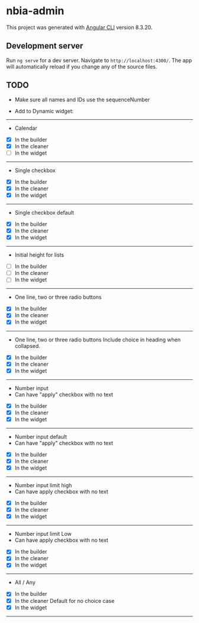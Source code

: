 # nbia-admin

This project was generated with [Angular CLI](https://github.com/angular/angular-cli) version 8.3.20.

## Development server
Run `ng serve` for a dev server. Navigate to `http://localhost:4300/`. The app will automatically reload if you change any of the source files.


## TODO
* Make sure all names and IDs use the sequenceNumber
- Add to Dynamic widget:
---
- Calendar
- [X] In the builder
- [X] In the cleaner
- [ ] In the widget
---
- Single checkbox
- [x] In the builder
- [X] In the cleaner
- [X] In the widget
---
- Single checkbox default
- [X] In the builder
- [X] In the cleaner
- [X] In the widget
---
- Initial height for lists
- [ ] In the builder
- [ ] In the cleaner
- [ ] In the widget
---
- One line, two or three radio buttons
- [X] In the builder
- [X] In the cleaner
- [X] In the widget
---
- One line, two or three radio buttons Include choice in heading when collapsed.
- [X] In the builder
- [X] In the cleaner
- [X] In the widget
---
- Number input
- Can have "apply" checkbox with no text
- [x] In the builder
- [X] In the cleaner
- [x] In the widget
---
- Number input default
- Can have "apply" checkbox with no text
- [X] In the builder
- [X] In the cleaner
- [x] In the widget
---
- Number input limit high
- Can have apply checkbox with no text
- [X] In the builder
- [X] In the cleaner
- [x] In the widget
---
- Number input limit Low
- Can have apply checkbox with no text
- [X] In the builder
- [X] In the cleaner
- [x] In the widget
---
- All / Any
- [X] In the builder
- [X] In the cleaner Default for no choice case
- [X] In the widget
---
